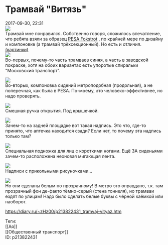 Трамвай "Витязь"
=================

   
 2017-09-30, 22:31   
    [![](pics/H0hjxR2l.jpg)](https://i.imgur.com/H0hjxR2.jpg)     
 Трамвай мне понравился. Собственно говоря, сложилось впечатление, что ребята взяли за образец  [PESA Fokstrot](Космический%20корабль)  , по крайней мере по дизайну и компоновке (а трамвай трёхсекционный). Но есть и отличия.   
  [(картинки)](https://zHz00.diary.ru/p213822431.htm?index=1#linkmore213822431m1)       
  [![](pics/BpFExhGl.jpg)](https://i.imgur.com/BpFExhG.jpg)    
 Во-первых, почему-то часть трамваев синяя, а часть в заводской покраске, хотя на обоих вариантах есть упоротые спиральки "Московский транспорт".   
   
  [![](pics/i5YQ0uJl.jpg)](https://i.imgur.com/i5YQ0uJ.jpg)    
 Во-вторых, компоновка сидений метроподобная (продольная), а не поперечная, как была в PESA. По-моему, это человеко-эффективнее, но надо проверять.   
   
  [![](pics/zAxGrIll.jpg)](https://i.imgur.com/zAxGrIl.jpg)    
 Смешная ручка открытия. Под крышечкой.   
   
  [![](pics/7kMXh4nl.jpg)](https://i.imgur.com/7kMXh4n.jpg)    
 Зачем-то на задней площадке вот такая надпись. Это что, где-то принято, что аптечка находится сзади? Если нет, то почему эта надпись только там?   
   
  [![](pics/WcfE8w0l.jpg)](https://i.imgur.com/WcfE8w0.jpg)    
 Специальная подножка для лиц с короткими ногами. Ещё ЗА сиденьями зачем-то расположена неоновая мигающая лента.   
   
  [![](pics/9O1axj8l.jpg)](https://i.imgur.com/9O1axj8.jpg)    
 Надписи с прикольными рисуночками...   
   
  [![](pics/BsSAM4El.jpg)](https://i.imgur.com/BsSAM4E.jpg)    
 Но они сделаны белым по прозрачному! В метро это оправдано, т.к. там прозрачный фон де-факто тёмно-серый (стена тоннеля), но трамваи ездят по улицам! Надо было сделать белые буквы с чёрной каёмкой или наоборот.   
    
   
     
    
 <https://diary.ru/~zHz00/p213822431_tramvaj-vityaz.htm>   
   
 Теги:   
 [[Ая]]   
 [[Общественный транспорт]]   
 ID: p213822431